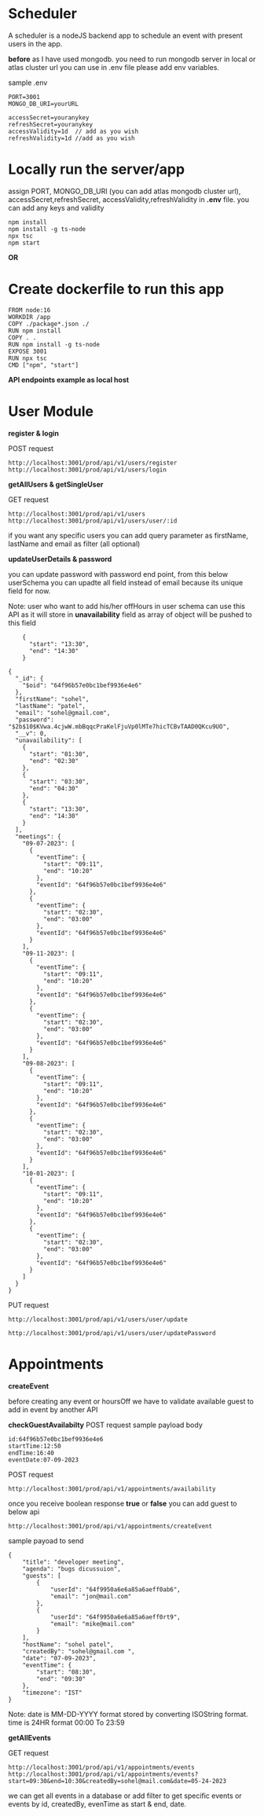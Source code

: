 # Scheduler
A scheduler is a nodeJS backend app to schedule an event with present users in the app.


**before**
as I have used mongodb. you need to run mongodb server in local or atlas cluster url you can use in .env file please add env variables.

sample .env

```
PORT=3001
MONGO_DB_URI=yourURL

accessSecret=youranykey
refreshSecret=youranykey
accessValidity=1d  // add as you wish
refreshValidity=1d //add as you wish
```

# Locally run the server/app 
assign PORT, MONGO_DB_URI (you can add atlas mongodb cluster url), accessSecret,refreshSecret, accessValidity,refreshValidity in **.env** file.
you can add any keys and validity
```
npm install
npm install -g ts-node
npx tsc
npm start
```
**OR**

# Create dockerfile to run this app
```
FROM node:16
WORKDIR /app
COPY ./package*.json ./
RUN npm install
COPY . .
RUN npm install -g ts-node
EXPOSE 3001
RUN npx tsc
CMD ["npm", "start"]
```

**API endpoints example as local host**

# User Module 

**register & login**

POST request

```
http://localhost:3001/prod/api/v1/users/register
http://localhost:3001/prod/api/v1/users/login
```
**getAllUsers & getSingleUser**

GET request
```
http://localhost:3001/prod/api/v1/users
http://localhost:3001/prod/api/v1/users/user/:id
```
if you want any specific users you can add query parameter
as firstName, lastName and email as filter (all optional)

**updateUserDetails & password**

you can update password with password end point, from this below userSchema you can upadte all field instead of  email because its unique field for now.

Note: user who want to add his/her offHours in user schema can use this API as it will store in **unavailability** field as array of object will be pushed to this field

```
    {
      "start": "13:30",
      "end": "14:30"
    }
```



```
{
  "_id": {
    "$oid": "64f96b57e0bc1bef9936e4e6"
  },
  "firstName": "sohel",
  "lastName": "patel",
  "email": "sohel@gmail.com",
  "password": "$2b$10$KVwa.4cjwW.mbBqqcPraKelFjuVp0lMTe7hicTCBvTAAD0QKcu9UO",
  "__v": 0,
  "unavailability": [
    {
      "start": "01:30",
      "end": "02:30"
    },
    {
      "start": "03:30",
      "end": "04:30"
    },
    {
      "start": "13:30",
      "end": "14:30"
    }
  ],
  "meetings": {
    "09-07-2023": [
      {
        "eventTime": {
          "start": "09:11",
          "end": "10:20"
        },
        "eventId": "64f96b57e0bc1bef9936e4e6"
      },
      {
        "eventTime": {
          "start": "02:30",
          "end": "03:00"
        },
        "eventId": "64f96b57e0bc1bef9936e4e6"
      }
    ],
    "09-11-2023": [
      {
        "eventTime": {
          "start": "09:11",
          "end": "10:20"
        },
        "eventId": "64f96b57e0bc1bef9936e4e6"
      },
      {
        "eventTime": {
          "start": "02:30",
          "end": "03:00"
        },
        "eventId": "64f96b57e0bc1bef9936e4e6"
      }
    ],
    "09-08-2023": [
      {
        "eventTime": {
          "start": "09:11",
          "end": "10:20"
        },
        "eventId": "64f96b57e0bc1bef9936e4e6"
      },
      {
        "eventTime": {
          "start": "02:30",
          "end": "03:00"
        },
        "eventId": "64f96b57e0bc1bef9936e4e6"
      }
    ],
    "10-01-2023": [
      {
        "eventTime": {
          "start": "09:11",
          "end": "10:20"
        },
        "eventId": "64f96b57e0bc1bef9936e4e6"
      },
      {
        "eventTime": {
          "start": "02:30",
          "end": "03:00"
        },
        "eventId": "64f96b57e0bc1bef9936e4e6"
      }
    ]
  }
}
```

PUT request

```
http://localhost:3001/prod/api/v1/users/user/update

http://localhost:3001/prod/api/v1/users/user/updatePassword
```


# Appointments

**createEvent**


before creating any event or hoursOff we have to validate available guest to add in event
by another API 

**checkGuestAvailabilty**
POST request
sample payload body
```
id:64f96b57e0bc1bef9936e4e6
startTime:12:50
endTime:16:40
eventDate:07-09-2023
```

POST request
```
http://localhost:3001/prod/api/v1/appointments/availability
```
once you receive boolean response **true** or **false**
you can add guest to below api 

```
http://localhost:3001/prod/api/v1/appointments/createEvent
```

sample payoad to send

```
{
    "title": "developer meeting",
    "agenda": "bugs dicussuion",
    "guests": [
        {
            "userId": "64f9950a6e6a85a6aeff0ab6",
            "email": "jon@mail.com"
        },
        {
            "userId": "64f9950a6e6a85a6aeff0rt9",
            "email": "mike@mail.com"
        }
    ],
    "hostName": "sohel patel",
    "createdBy": "sohel@gmail.com ",
    "date": "07-09-2023",
    "eventTime": {
        "start": "08:30",
        "end": "09:30"
    },
    "timezone": "IST"
}
```

Note: date is MM-DD-YYYY format stored by converting ISOString format. time is 24HR format 00:00 To 23:59


**getAllEvents**

GET request

```
http://localhost:3001/prod/api/v1/appointments/events
http://localhost:3001/prod/api/v1/appointments/events?start=09:30&end=10:30&createdBy=sohel@mail.com&date=05-24-2023
```

we can get all events in a database or add filter  to get specific events or events
by id, createdBy, evenTime as start & end, date.
















